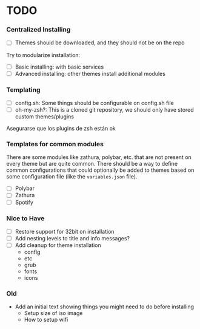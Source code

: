 # TODO

### Centralized Installing

- [ ] Themes should be downloaded, and they should not be on the repo

Try to modularize installation:

- [ ] Basic installing: with basic services
- [ ] Advanced installing: other themes install additional modules

### Templating

- [ ] config.sh: Some things should be configurable on config.sh file
- [ ] oh-my-zsh?: This is a cloned git repository, we should only have stored custom themes/plugins

Asegurarse que los plugins de zsh están ok

### Templates for common modules

There are some modules like zathura, polybar, etc. that are not present on every theme but are quite common. There should be a way to define common configurations that could optionally be added to themes based on some configuration file (like the `variables.json` file).

- [ ] Polybar
- [ ] Zathura
- [ ] Spotify

### Nice to Have

- [ ] Restore support for 32bit on installation
- [ ] Add nesting levels to title and info messages?
- [ ] Add cleanup for theme installation
  - config
  - etc
  - grub
  - fonts
  - icons

### Old

- Add an initial text showing things you might need to do before installing
  - Setup size of iso image
  - How to setup wifi
